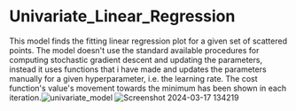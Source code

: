 # Univariate_Linear_Regression
This model finds the fitting linear regression plot for a given set of scattered points.
The model doesn't use the standard available procedures for computing stochastic gradient descent and updating the parameters, instead it uses functions that i have made and updates the parameters manually for a given hyperparameter, i.e. the learning rate.
The cost function's value's movement towards the minimum has been shown in each iteration.![univariate_model](https://github.com/R2D2-08/Univariate_Linear_Regression/assets/155892663/f319bab9-65bc-4ced-bd2e-515b031368d9)
![Screenshot 2024-03-17 134219](https://github.com/R2D2-08/Univariate_Linear_Regression/assets/155892663/5e4aff12-200b-49ef-85a9-81223bbd6b43)
